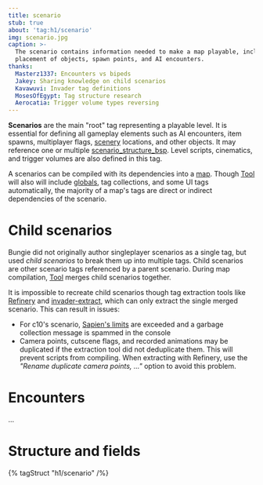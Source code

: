 ```yaml
---
title: scenario
stub: true
about: 'tag:h1/scenario'
img: scenario.jpg
caption: >-
  The scenario contains information needed to make a map playable, including the
  placement of objects, spawn points, and AI encounters.
thanks:
  Masterz1337: Encounters vs bipeds
  Jakey: Sharing knowledge on child scenarios
  Kavawuvi: Invader tag definitions
  MosesOfEgypt: Tag structure research
  Aerocatia: Trigger volume types reversing
---
```

**Scenarios** are the main "root" tag representing a playable level. It is essential for defining all gameplay elements such as AI encounters, item spawns, multiplayer flags, [scenery](~) locations, and other objects. It may reference one or multiple [scenario_structure_bsp](~). Level scripts, cinematics, and trigger volumes are also defined in this tag.

A scenarios can be compiled with its dependencies into a [map](~maps). Though [Tool](~h1-tool) will also will include [globals](~), tag collections, and some UI tags automatically, the majority of a map's tags are direct or indirect dependencies of the scenario.


# Child scenarios
Bungie did not originally author singleplayer scenarios as a single tag, but used _child scenarios_ to break them up into multiple tags. Child scenarios are other scenario tags referenced by a parent scenario. During map compilation, [Tool](~h1-tool) merges child scenarios together.

It is impossible to recreate child scenarios though tag extraction tools like [Refinery](~) and [invader-extract](~), which can only extract the single merged scenario. This can result in issues:

* For c10's scenario, [Sapien's limits](~h1-sapien#limits) are exceeded and a garbage collection message is spammed in the console
* Camera points, cutscene flags, and recorded animations may be duplicated if the extraction tool did not deduplicate them. This will prevent scripts from compiling. When extracting with Refinery, use the _"Rename duplicate camera points, ..."_ option to avoid this problem.

# Encounters
...

# Structure and fields

{% tagStruct "h1/scenario" /%}
